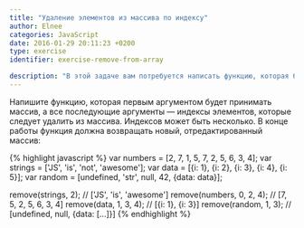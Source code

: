 ```yaml
---
title: "Удаление элементов из массива по индексу"
author: Elnee
categories: JavaScript
date: 2016-01-29 20:11:23 +0200
type: exercise
identifier: exercise-remove-from-array

description: "В этой задаче вам потребуется написать функцию, которая будет удалять из массива элементы с определёнными индексами."
---
```


Напишите функцию, которая первым аргументом будет принимать массив, а все последующие аргументы — индексы элементов, которые следует удалить из массива. Индексов может быть несколько. В конце работы функция должна возвращать новый, отредактированный массив:

{% highlight javascript %}
var numbers = [2, 7, 1, 5, 7, 2, 5, 6, 3, 4];
var strings = ['JS', 'is', 'not', 'awesome'];
var data = [{i: 1}, {i: 2}, {i: 3}, {i: 4}, {i: 5}];
var random = [undefined, 'str', null, 42, {data: data}];

remove(strings, 2); // ['JS', 'is', 'awesome']
remove(numbers, 0, 2, 4); // [7, 5, 2, 5, 6, 3, 4]
remove(data, 1, 3, 4); // [{i: 1}, {i: 3}]
remove(random, 1, 3); // [undefined, null, {data: [...]}]
{% endhighlight %}